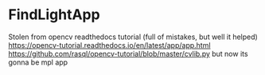 # FindLightApp
Stolen from opencv readthedocs tutorial (full of mistakes, but well it helped)  https://opencv-tutorial.readthedocs.io/en/latest/app/app.html https://github.com/rasql/opencv-tutorial/blob/master/cvlib.py  but now its gonna be mpl app
